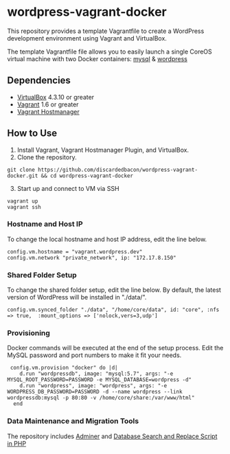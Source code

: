 # wordpress-vagrant-docker

This repository provides a template Vagrantfile to create a WordPress development environment using Vagrant and VirtualBox.

The template Vagrantfile file allows you to easily launch a single CoreOS virtual machine with two Docker containers: [mysql](https://hub.docker.com/_/mysql/) & [wordpress](https://hub.docker.com/_/wordpress/)

## Dependencies

- [VirtualBox](https://www.virtualbox.org/) 4.3.10 or greater
- [Vagrant](https://www.vagrantup.com/) 1.6 or greater
- [Vagrant Hostmanager](https://github.com/smdahlen/vagrant-hostmanager)

## How to Use

1. Install Vagrant, Vagrant Hostmanager Plugin, and VirtualBox.
2. Clone the repository.
 ```
 git clone https://github.com/discardedbacon/wordpress-vagrant-docker.git && cd wordpress-vagrant-docker
 ```
3. Start up and connect to VM via SSH
```
vagrant up
vagrant ssh
```
### Hostname and Host IP

To change the local hostname and host IP address, edit the line below. 
```
config.vm.hostname = "vagrant.wordpress.dev"
config.vm.network "private_network", ip: "172.17.8.150"
```

### Shared Folder Setup

To change the shared folder setup, edit the line below.
By default, the latest version of WordPress will be installed in "./data/".

```
config.vm.synced_folder "./data", "/home/core/data", id: "core", :nfs => true,  :mount_options => ['nolock,vers=3,udp']
```
### Provisioning

Docker commands will be executed at the end of the setup process. Edit the MySQL password and port numbers to make it fit your needs.    

```
 config.vm.provision "docker" do |d|
    d.run "wordpressdb", image: "mysql:5.7", args: "-e MYSQL_ROOT_PASSWORD=PASSWORD -e MYSQL_DATABASE=wordpress -d"
    d.run "wordpress", image: "wordpress", args: "-e WORDPRESS_DB_PASSWORD=PASSWORD -d --name wordpress --link wordpressdb:mysql -p 80:80 -v /home/core/share:/var/www/html"
  end
```

### Data Maintenance and Migration Tools
The repository includes [Adminer](http://www.adminer.org/) and [Database Search and Replace Script in PHP](https://interconnectit.com/products/search-and-replace-for-wordpress-databases/)